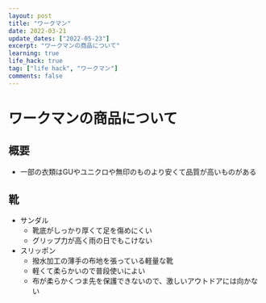 ```yaml
---
layout: post
title: "ワークマン"
date: 2022-03-21
update_dates: ["2022-05-23"]
excerpt: "ワークマンの商品について"
learning: true
life_hack: true
tag: ["life hack", "ワークマン"]
comments: false
---
```


# ワークマンの商品について

## 概要
 - 一部の衣類はGUやユニクロや無印のものより安くて品質が高いものがある

## 靴
 - サンダル
   - 靴底がしっかり厚くて足を傷めにくい
   - グリップ力が高く雨の日でもこけない
 - スリッポン
   - 撥水加工の薄手の布地を張っている軽量な靴
   - 軽くて柔らかいので普段使いによい
   - 布が柔らかくつま先を保護できないので、激しいアウトドアには向かない
